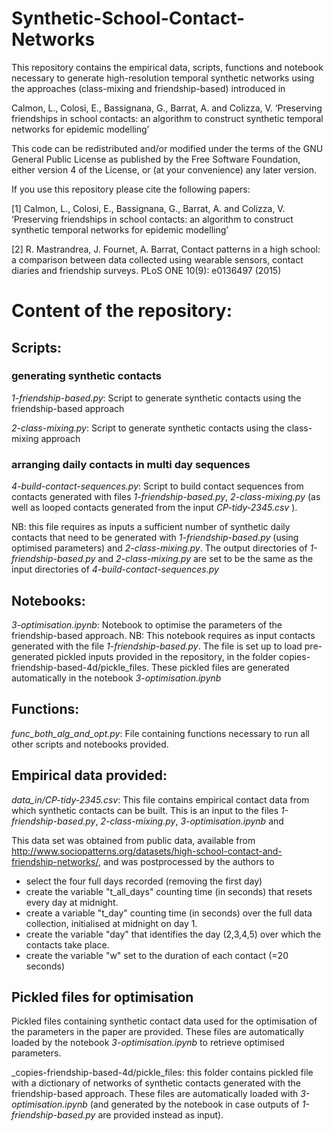 # Synthetic-School-Contact-Networks



This repository contains the empirical data, scripts, functions and notebook necessary to generate high-resolution temporal synthetic networks using the approaches (class-mixing and friendship-based) introduced in

Calmon, L., Colosi, E., Bassignana, G., Barrat, A. and Colizza, V.
‘Preserving friendships in school contacts: an algorithm to construct
synthetic temporal networks for epidemic modelling’


This code can be redistributed and/or modified
under the terms of the GNU General Public License as published by
the Free Software Foundation, either version 4 of the License, or (at
your convenience) any later version.

If you use this repository please cite the following papers:

[1] Calmon, L., Colosi, E., Bassignana, G., Barrat, A. and Colizza, V.
‘Preserving friendships in school contacts: an algorithm to construct
synthetic temporal networks for epidemic modelling’

[2] R. Mastrandrea, J. Fournet, A. Barrat,
Contact patterns in a high school: a comparison between data collected using wearable sensors, contact diaries and friendship surveys.
PLoS ONE 10(9): e0136497 (2015)

# Content of the repository:

## Scripts:
### generating synthetic contacts
_1-friendship-based.py_: Script to generate synthetic contacts using the friendship-based approach

_2-class-mixing.py_: Script to generate synthetic contacts using the class-mixing approach

### arranging daily contacts in multi day sequences
_4-build-contact-sequences.py_: Script to build contact sequences from contacts generated with files _1-friendship-based.py_,  _2-class-mixing.py_ (as well as looped contacts generated from the input _CP-tidy-2345.csv_ ). 

NB: this file requires as inputs a sufficient number of synthetic daily contacts that need to be generated with _1-friendship-based.py_ (using optimised parameters) and _2-class-mixing.py_. The output directories of _1-friendship-based.py_ and _2-class-mixing.py_ are set to be the same as the input directories of _4-build-contact-sequences.py_

## Notebooks:
_3-optimisation.ipynb_: Notebook to optimise the parameters of the friendship-based approach. 
NB: This notebook requires as input contacts generated with the file _1-friendship-based.py_. The file is set up to load pre-generated pickled inputs provided in the repository, in the folder copies-friendship-based-4d/pickle_files. These pickled files are generated automatically in the notebook _3-optimisation.ipynb_

## Functions:
_func_both_alg_and_opt.py_: File containing functions necessary to run all other scripts and notebooks provided.


## Empirical data provided:
_data_in/CP-tidy-2345.csv_: This file contains empirical contact data from which synthetic contacts can be built. This is an input to the files _1-friendship-based.py_, _2-class-mixing.py_, _3-optimisation.ipynb_ and 

This data set was obtained from public data, available from http://www.sociopatterns.org/datasets/high-school-contact-and-friendship-networks/, and was postprocessed by the authors to 
- select the four full days recorded (removing the first day)
- create the variable "t_all_days" counting time (in seconds) that resets every day at midnight.
- create a variable "t_day" counting time (in seconds) over the full data collection, initialised at midnight on day 1.
- create the variable "day" that identifies the day (2,3,4,5) over which the contacts take place.
- create the variable "w" set to the duration of each contact (=20 seconds)

## Pickled files for optimisation
Pickled files containing synthetic contact data used for the optimisation of the parameters in the paper are provided. These files are automatically loaded by the notebook _3-optimisation.ipynb_ to retrieve optimised parameters.

_copies-friendship-based-4d/pickle_files: this folder contains pickled file with a dictionary of networks of synthetic contacts generated with the friendship-based approach. These files are automatically loaded with _3-optimisation.ipynb_ (and generated by the notebook in case outputs of _1-friendship-based.py_ are provided instead as input).
